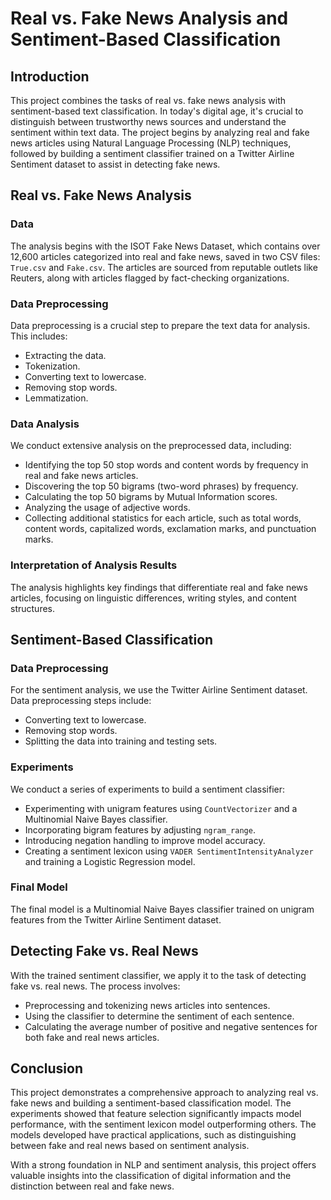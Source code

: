 # Real vs. Fake News Analysis and Sentiment-Based Classification

## Introduction

This project combines the tasks of real vs. fake news analysis with sentiment-based text classification. In today's digital age, it's crucial to distinguish between trustworthy news sources and understand the sentiment within text data. The project begins by analyzing real and fake news articles using Natural Language Processing (NLP) techniques, followed by building a sentiment classifier trained on a Twitter Airline Sentiment dataset to assist in detecting fake news.

## Real vs. Fake News Analysis

### Data

The analysis begins with the ISOT Fake News Dataset, which contains over 12,600 articles categorized into real and fake news, saved in two CSV files: `True.csv` and `Fake.csv`. The articles are sourced from reputable outlets like Reuters, along with articles flagged by fact-checking organizations.

### Data Preprocessing

Data preprocessing is a crucial step to prepare the text data for analysis. This includes:
- Extracting the data.
- Tokenization.
- Converting text to lowercase.
- Removing stop words.
- Lemmatization.

### Data Analysis

We conduct extensive analysis on the preprocessed data, including:
- Identifying the top 50 stop words and content words by frequency in real and fake news articles.
- Discovering the top 50 bigrams (two-word phrases) by frequency.
- Calculating the top 50 bigrams by Mutual Information scores.
- Analyzing the usage of adjective words.
- Collecting additional statistics for each article, such as total words, content words, capitalized words, exclamation marks, and punctuation marks.

### Interpretation of Analysis Results

The analysis highlights key findings that differentiate real and fake news articles, focusing on linguistic differences, writing styles, and content structures.

## Sentiment-Based Classification

### Data Preprocessing

For the sentiment analysis, we use the Twitter Airline Sentiment dataset. Data preprocessing steps include:
- Converting text to lowercase.
- Removing stop words.
- Splitting the data into training and testing sets.

### Experiments

We conduct a series of experiments to build a sentiment classifier:
- Experimenting with unigram features using `CountVectorizer` and a Multinomial Naive Bayes classifier.
- Incorporating bigram features by adjusting `ngram_range`.
- Introducing negation handling to improve model accuracy.
- Creating a sentiment lexicon using `VADER SentimentIntensityAnalyzer` and training a Logistic Regression model.

### Final Model

The final model is a Multinomial Naive Bayes classifier trained on unigram features from the Twitter Airline Sentiment dataset.

## Detecting Fake vs. Real News

With the trained sentiment classifier, we apply it to the task of detecting fake vs. real news. The process involves:
- Preprocessing and tokenizing news articles into sentences.
- Using the classifier to determine the sentiment of each sentence.
- Calculating the average number of positive and negative sentences for both fake and real news articles.

## Conclusion

This project demonstrates a comprehensive approach to analyzing real vs. fake news and building a sentiment-based classification model. The experiments showed that feature selection significantly impacts model performance, with the sentiment lexicon model outperforming others. The models developed have practical applications, such as distinguishing between fake and real news based on sentiment analysis.

With a strong foundation in NLP and sentiment analysis, this project offers valuable insights into the classification of digital information and the distinction between real and fake news.

